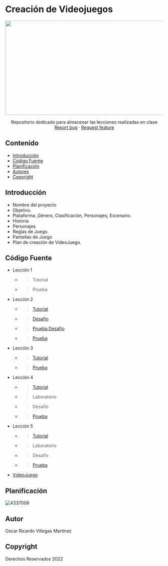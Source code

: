 # Creación de Videojuegos
<p align="center">
    <img src="https://assets1.ignimgs.com/thumbs/userUploaded/2015/8/28/bestsellinggames1280-1440779592068_1280w.jpg" alt="Logo" width=1200 height=300>

  <p align="center">
    Repositorio dedicado para almacenar las lecciones realizadas en clase
    <br>
    <a href="https://reponame/issues/new?template=bug.md">Report bug</a>
    ·
    <a href="https://reponame/issues/new?template=feature.md&labels=feature">Request feature</a>
  </p>
</p>


## Contenido

- [Introducción](#introducción)
- [Código Fuente](#código-fuente)
- [Planificación](#planificación)
- [Autores](#autores)
- [Copyright](#copyright)


## Introducción

- Nombre del proyecto
- Objetivo.
- Plataforma ,Género, Clasificación, Personajes, Escenario.
- Historia
- Personajes
- Reglas de Juego.
- Pantallas de Juego
- Plan de creación de VideoJuego.

## Código Fuente

* Lección 1
  * > Tutorial
  * > Prueba
* Lección 2
  * > [Tutorial](/Leccion%202/Prototipo02_OscarRicardoVillegasMartinez.unitypackage)
  * > [Desafio](/Reto%202/Challenge_02OscarRicardoVillegasMartinez.unitypackage)
  * > [Prueba Desafio](/Reto%202/EvidenciaReto02_OscarRicardoVillegasMartínez.pdf)
  * > [Prueba](/Leccion%202/EvidenciaPrototipo02_OscarRicardoVillegasMartínez.pdf)
* Lección 3
  * > [Tutorial](/Leccion%203/Prototipo03_OscarRicardoVillegasMartinez.unitypackage)
  * > [Prueba](/Leccion%203/EvidenciaPrototipo03_OscarRicardoVillegasMartínez.pdf)
* Lección 4
  * > [Tutorial](/Leccion%204/Prototipo_04OscarRicardoVillegasMartinez.unitypackage)
  * > Laboratorio
  * > Desafío
  * > [Prueba](/Leccion%204/EvidenciaPrototipo04_OscarRicardoVillegasMartínez.pdf)
* Lección 5
  * > [Tutorial](/Leccion%205/Prototipo_05OscarRicardoVillegasMartinez.unitypackage)
  * > Laboratorio
  * > Desafío
  * > [Prueba](/Leccion%205/EvidenciaPrototipo05_OscarRicardoVillegasMartínez.pdf)
* [VideoJuego](https://github.com/TaobT/CartToon-Race)

## Planificación

![4337008](https://user-images.githubusercontent.com/8560750/195951617-083a7e4d-323d-47b5-8e5e-529ded31bc06.jpg)

## Autor
Oscar Ricardo Villegas Martínez

## Copyright
Derechos Reservados 2022
